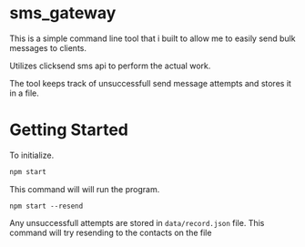 # sms_gateway

This is a simple command line tool that i built to allow
me to easily send bulk messages to clients.

Utilizes clicksend sms api to perform the actual work.

The tool keeps track of unsuccessfull send message attempts and stores it in  a file. 

# Getting Started

To initialize.

```bash
npm start
```

This command will will run the program.

```
npm start --resend
```


Any unsuccessfull attempts are stored in `data/record.json` file. This command 
will try resending to the contacts on the file
